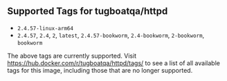 ## Supported Tags for tugboatqa/httpd

* `2.4.57-linux-arm64`
* `2.4.57`, `2.4`, `2`, `latest`, `2.4.57-bookworm`, `2.4-bookworm`, `2-bookworm`, `bookworm`

The above tags are currently supported. Visit https://hub.docker.com/r/tugboatqa/httpd/tags/ to see a list of all available tags for this image, including those that are no longer supported.

